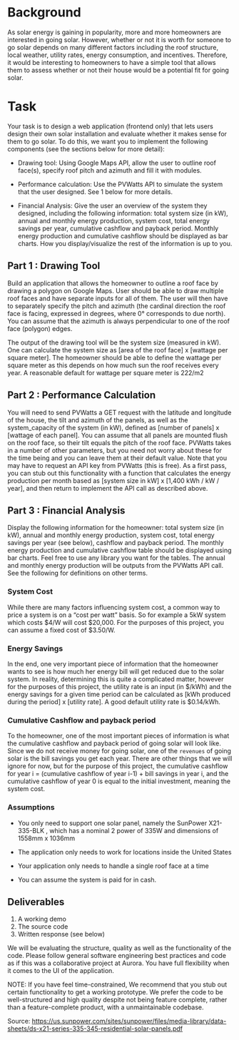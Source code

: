 # Background

As solar energy is gaining in popularity, more and more homeowners are interested in going solar. However, whether
or not it is worth for someone to go solar depends on many different factors including the roof structure, local
weather, utility rates, energy consumption, and incentives. Therefore, it would be interesting to homeowners to have
a simple tool that allows them to assess whether or not their house would be a potential fit for going solar.

# Task

Your task is to design a web application (frontend only) that lets users design their own solar installation and evaluate
whether it makes sense for them to go solar. To do this, we want you to implement the following components (see
the sections below for more detail):

* Drawing tool​: Using Google Maps API, allow the user to outline roof face(s), specify roof pitch and
azimuth and fill it with modules.

* Performance calculation​: Use the PVWatts API to simulate the system that the user designed. See 1
below for more details.

* Financial Analysis​: Give the user an overview of the system they designed, including the following
information: total system size (in kW), annual and monthly energy production, system cost, total energy
savings per year, cumulative cashflow and payback period. Monthly energy production and cumulative
cashflow should be displayed as bar charts. How you display/visualize the rest of the information is up
to you.

## Part 1 : Drawing Tool

Build an application that allows the homeowner to outline a roof face by drawing a polygon on Google Maps. User
should be able to draw multiple roof faces and have separate inputs for all of them. The user will then have to
separately specify the pitch and azimuth (the cardinal direction the roof face is facing, expressed in degrees, where 0°
corresponds to due north). You can assume that the azimuth is always perpendicular to one of the roof face (polygon)
edges.

The output of the drawing tool will be the system size (measured in kW). One can calculate the system size as [area of
the roof face] x [wattage per square meter]. The homeowner should be able to define the wattage per square meter
as this depends on how much sun the roof receives every year. A reasonable default for wattage per square meter is
222/m2

## Part 2 : Performance Calculation

You will need to send PVWatts a GET request with the latitude and longitude of the house, the tilt and azimuth of
the panels, as well as the system_capacity of the system (in kW), defined as [number of panels] x [wattage of each
panel]. You can assume that all panels are mounted flush on the roof face, so their tilt equals the pitch of the roof
face. PVWatts takes in a number of other parameters, but you need not worry about these for the time being and you
can leave them at their default value. Note that you may have to request an API key from PVWatts (this is free). As a
first pass, you can stub out this functionality with a function that calculates the energy production per month based
as [system size in kW] x [1,400 kWh / kW / year], and then return to implement the API call as described above.

## Part 3 : Financial Analysis

Display the following information for the homeowner: total system size (in kW), annual and monthly energy
production, system cost, total energy savings per year (see below), cashflow and payback period. The monthly energy
production and cumulative cashflow table should be displayed using bar charts. Feel free to use any library you want
for the tables. The annual and monthly energy production will be outputs from the PVWatts API call. See the
following for definitions on other terms.

### System Cost

While there are many factors influencing system cost, a common way to price a system is on a “cost per watt” basis.
So for example a 5kW system which costs $4/W will cost $20,000. For the purposes of this project, you can assume a
fixed cost of $3.50/W.

### Energy Savings

In the end, one very important piece of information that the homeowner wants to see is how much her energy bill
will get reduced due to the solar system. In reality, determining this is quite a complicated matter, however for the
purposes of this project, the utility rate is an input (in $/kWh) and the energy savings for a given time period can be
calculated as [kWh produced during the period] x [utility rate]. A good default utility rate is $0.14/kWh.

### Cumulative Cashflow and payback period

To the homeowner, one of the most important pieces of information is what the cumulative cashflow and payback
period of going solar will look like. Since we do not receive money for going solar, one of the `revenues` of going solar
is the bill savings you get each year. There are other things that we will ignore for now, but for the purpose of this
project, the cumulative cashflow for year i = (cumulative cashflow of year i-1) + bill savings in year i, and the
cumulative cashflow of year 0 is equal to the initial investment, meaning the system cost.

### Assumptions

* You only need to support one solar panel, namely the SunPower X21-335-BLK , which has a nominal 2
power of 335W and dimensions of 1558mm x 1036mm

* The application only needs to work for locations inside the United States

* Your application only needs to handle a single roof face at a time

* You can assume the system is paid for in cash.

## Deliverables
1) A working demo
2) The source code
3) Written response (see below)

We will be evaluating the structure, quality as well as the functionality of the code. Please follow general software
engineering best practices and code as if this was a collaborative project at Aurora. You have full flexibility when it
comes to the UI of the application.

NOTE: If you have feel time-constrained, We recommend that you stub out certain functionality to get a working
prototype. We prefer the code to be well-structured and high quality despite not being feature complete, rather than a
feature-complete product, with a unmaintainable codebase.

Source: https://us.sunpower.com/sites/sunpower/files/media-library/data-sheets/ds-x21-series-335-345-residential-solar-panels.pdf